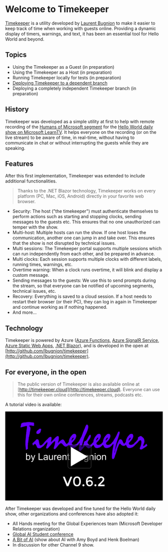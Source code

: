 # Welcome to Timekeeper

[Timekeeper](http://timekeeper.cloud) is a utility developed by [Laurent Bugnion](http://twitter.com/lbugnion) to make it easier to keep track of time when working with guests online. Providing a dynamic display of timers, warnings, and text, it has been an essential tool for Hello World and beyond.

## Topics

- Using the Timekeeper as a Guest (in preparation)
- Using the Timekeeper as a Host (in preparation)
- Running Timekeeper locally for tests (in preparation)
- [Deploying Timekeeper to a dependent branch](./dependent-branch/index.md)
- Deploying a completely independent Timekeeper branch (in preparation)

## History

Timekeeper was developed as a simple utility at first to help with remote recording of the [Humans of Microsoft segment](https://dev.to/search?q=humansofmicrosoft) for the [Hello World daily show on Microsoft LearnTV](https://aka.ms/learntv). It helps everyone on the recording (or on the live stream) to be aware of time, in real-time, without having to communicate in chat or without interrupting the guests while they are speaking.

## Features

After this first implementation, Timekeeper was extended to include additional functionalities.

> Thanks to the .NET Blazor technology, Timekeeper works on every platform (PC, Mac, iOS, Android) directly in your favorite web browser.

- Security: The host ("the timekeeper") must authenticate themselves to perform actions such as starting and stopping clocks, sending messages to the guests etc. This ensures that no one unauthorized can temper with the show.
- Multi-host: Multiple hosts can run the show. If one host loses the communication, another one can jump in and take over. This ensures that the show is not disrupted by technical issues.
- Multi sessions: The Timekeeper portal supports multiple sessions which can run independently from each other, and be prepared in advance.
- Multi clocks: Each session supports multiple clocks with different labels, running times, warnings, etc.
- Overtime warning: When a clock runs overtime, it will blink and display a custom message.
- Sending messages to the guests: We use this to send prompts during the stream, so that everyone can be notified of upcoming segments, technical issues, etc.
- Recovery: Everything is saved to a cloud session. If a host needs to restart their browser (or their PC), they can log in again in Timekeeper and continue working as if nothing happened.
- And more...

## Technology

Timekeeper is powered by Azure ([Azure Functions](https://docs.microsoft.com/azure/azure-functions/functions-overview), [Azure SignalR Service](https://docs.microsoft.com/azure/azure-signalr/), [Azure Static Web Apps](https://docs.microsoft.com/azure/static-web-apps/overview), [.NET Blazor](https://docs.microsoft.com/aspnet/core/blazor/?view=aspnetcore-5.0)), and is developed in the open at [http://github.com/lbugnion/timekeeper](http://github.com/lbugnion/timekeeper).

## For everyone, in the open

> The public version of Timekeeper is also available online at [http://timekeeper.cloud](http://timekeeper.cloud). Everyone can use this for their own online conferences, streams, podcasts etc.

A tutorial video is available:

[![Timekeeper tutorial video](../img/video-thumbnail.png)](http://timekeeper.cloud/about)

After Timekeeper was developed and fine tuned for the Hello World daily show, other organizations and conferences have also adopted it:

- All Hands meeting for the Global Experiences team (Microsoft Developer Relations organization)
- [Global AI Student conference](https://aiconf.education/)
- [A Bit of AI](https://abitofai.show/) (show about AI with Amy Boyd and Henk Boelman)
- In discussion for other Channel 9 show.
